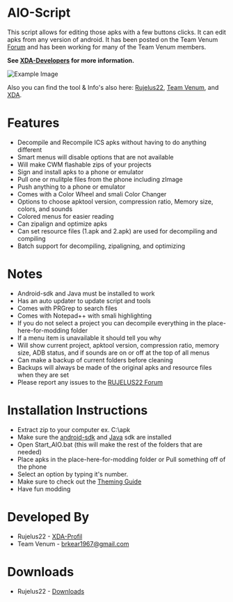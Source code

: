 AIO-Script
==========

This script allows for editing those apks with a few buttons clicks. It can edit apks from any version of android. It has been posted on the Team Venum [Forum][1]
 and has been working for many of the Team Venum members. 

**See [XDA-Developers][5] for more information.**

![Example Image][2]

Also you can find the tool & Info's also here: [Rujelus22][3],
[Team Venum][4], and [XDA][5].




Features
========

* Decompile and Recompile ICS apks without having to do anything different
* Smart menus will disable options that are not available
* Will make CWM flashable zips of your projects
* Sign and install apks to a phone or emulator
* Pull one or mulitple files from the phone including zImage
* Push anything to a phone or emulator
* Comes with a Color Wheel and smali Color Changer
* Options to choose apktool version, compression ratio, Memory size, colors, and sounds
* Colored menus for easier reading
* Can zipalign and optimize apks
* Can set resource files (1.apk and 2.apk) are used for decompiling and compiling
* Batch support for decompiling, zipaligning, and optimizing



Notes
=====

* Android-sdk and Java must be installed to work
* Has an auto updater to update script and tools
* Comes with PRGrep to search files
* Comes with Notepad++ with smali highlighting
* If you do not select a project you can decompile everything in the place-here-for-modding folder
* If a menu item is unavailable it should tell you why
* Will show current project, apktool version, compression ratio, memory size, ADB status, and if sounds are on or off at the top of all menus
* Can make a backup of current folders before cleaning
* Backups will always be made of the original apks and resource files when they are set
* Please report any issues to the [RUJELUS22 Forum][8]


Installation Instructions
=========================

* Extract zip to your computer ex. C:\apk
* Make sure the [android-sdk][9] and [Java][10] sdk are installed
* Open Start_AIO.bat (this will make the rest of the folders that are needed)
* Place apks in the place-here-for-modding folder or Pull something off of the phone
* Select an option by typing it's number.
* Make sure to check out the [Theming Guide][11]
* Have fun modding



Developed By
============

* Rujelus22 - [XDA-Profil][6]
* Team Venum - <brkear1967@gmail.com>



Downloads
=========

* Rujelus22 - [Downloads][7]





 [1]: http://www.teamvenum.com/forum/
 [2]: http://s7.directupload.net/images/130717/ftvo7epy.png
 [3]: http://www.rujelus22.com/evo/script.php
 [4]: http://www.teamvenum.com
 [5]: http://forum.xda-developers.com/showpost.php?p=33268038&postcount=1
 [6]: http://forum.xda-developers.com/member.php?u=599465
 [7]: http://downloads.teamvenum.com/downloads/Files/index.php?dir=RUJELUS22/AIO_Script/
 [8]: http://www.rujelus22.com/forum/
 [9]: http://developer.android.com/sdk/index.html
 [10]: http://www.oracle.com/technetwork/java/javase/downloads/index.html
 [11]: http://forum.xda-developers.com/showthread.php?t=916814
